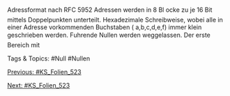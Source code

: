 Adressformat nach RFC 5952
Adressen werden in 8 Bl ocke zu je 16 Bit mittels Doppelpunkten unterteilt.
Hexadezimale Schreibweise, wobei alle in einer Adresse vorkommenden
Buchstaben ( a,b,c,d,e,f) immer klein geschrieben werden.
Fuhrende Nullen werden weggelassen. Der erste Bereich mit

   Tags & Topics:
   #Null
   #Nullen

[Previous: #KS_Folien_523](KS_Folien_523.md)

[Next: #KS_Folien_523](KS_Folien_523.md)